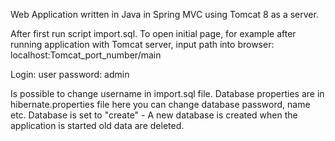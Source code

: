 Web Application written in Java in Spring MVC using Tomcat 8 as a server.

After first run script import.sql.
To open initial page, for example after running application with Tomcat server, input path into browser: localhost:Tomcat_port_number/main

Login: user
password: admin

Is possible to change username in import.sql file.
Database properties are in hibernate.properties file here you can change database password, name etc.
Database is set to "create" - A new database is created when the application is started old data are deleted.  




